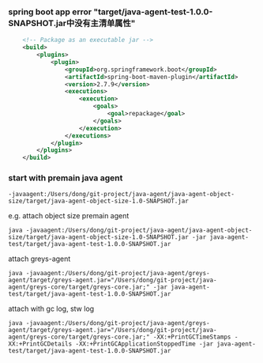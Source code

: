 ### spring boot app error "target/java-agent-test-1.0.0-SNAPSHOT.jar中没有主清单属性"

```xml
    <!-- Package as an executable jar -->
    <build>
        <plugins>
            <plugin>
                <groupId>org.springframework.boot</groupId>
                <artifactId>spring-boot-maven-plugin</artifactId>
                <version>2.7.9</version>
                <executions>
                    <execution>
                        <goals>
                            <goal>repackage</goal>
                        </goals>
                    </execution>
                </executions>
            </plugin>
        </plugins>
    </build>
```

### start with premain java agent
```
-javaagent:/Users/dong/git-project/java-agent/java-agent-object-size/target/java-agent-object-size-1.0-SNAPSHOT.jar
```

e.g. attach object size premain agent
```shell
java -javaagent:/Users/dong/git-project/java-agent/java-agent-object-size/target/java-agent-object-size-1.0-SNAPSHOT.jar -jar java-agent-test/target/java-agent-test-1.0.0-SNAPSHOT.jar
```

attach greys-agent
```shell
java -javaagent:/Users/dong/git-project/java-agent/greys-agent/target/greys-agent.jar="/Users/dong/git-project/java-agent/greys-core/target/greys-core.jar;" -jar java-agent-test/target/java-agent-test-1.0.0-SNAPSHOT.jar
```

attach with gc log, stw log
```shell
java -javaagent:/Users/dong/git-project/java-agent/greys-agent/target/greys-agent.jar="/Users/dong/git-project/java-agent/greys-core/target/greys-core.jar;" -XX:+PrintGCTimeStamps -XX:+PrintGCDetails -XX:+PrintGCApplicationStoppedTime -jar java-agent-test/target/java-agent-test-1.0.0-SNAPSHOT.jar
```



